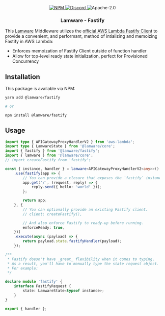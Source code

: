 <div align="center">
    <a href="https://www.npmjs.com/package/@lamware/fastify" target="_blank">
        <img src="https://img.shields.io/npm/v/@lamware/fastify?style=flat-square" alt="NPM" />
    </a>
    <a href="https://discord.gg/XMrHXtN" target="_blank">
        <img src="https://img.shields.io/discord/123906549860139008?color=7289DA&label=discord&logo=discord&logoColor=FFFFFF&style=flat-square" alt="Discord" />
    </a>
    <img src="https://img.shields.io/npm/l/@lamware/fastify?style=flat-square" alt="Apache-2.0" />
    <h3>Lamware - Fastify</h3>
</div>

This [Lamware](https://github.com/oyed/lamware) Middleware utilizes the [official AWS Lambda Fastify Client](https://github.com/fastify/aws-lambda-fastify) to provide a convenient, and performant, method of intializing and memoizing Fastify in AWS Lambda:

- Enforces memoization of Fastify Client outside of function handler
- Allow for top-level ready state initialization, perfect for Provisioned Concurrency

## Installation

This package is available via NPM:

```bash
yarn add @lamware/fastify

# or

npm install @lamware/fastify
```

## Usage

```typescript
import type { APIGatewayProxyHandlerV2 } from 'aws-lambda';
import type { LamwareState } from '@lamware/core';
import { fastify } from '@lamware/fastify';
import { lamware } from '@lamware/core';
// import createFastify from 'fastify';

const { instance, handler } = lamware<APIGatewayProxyHandlerV2<any>>()
    .use(fastify(app => {
        // You can provide a closure that exposes the `fastify` instance.
        app.get('/', (request, reply) => {
            reply.send({ hello: 'world' }));
        };

        return app;
    }, {
        // You can optionally provide an existing Fastify client.
        // client: createFastify(),

        // And also enforce Fastify to ready-up before running.
        enforceReady: true,
    }))
    .execute(async (payload) => {
        return payload.state.fastifyHandler(payload);
    });

/**
 * Fastify doesn't have _great_ flexibility when it comes to typing.
 * As a result, you'll have to manually type the state request object.
 * For example:
 */

declare module 'fastify' {
    interface FastifyRequest {
        state: LamwareState<typeof instance>;
    }
}

export { handler };
```
